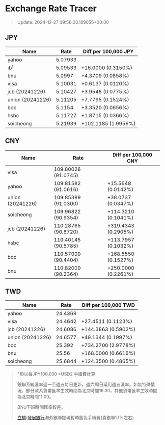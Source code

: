 # Exchange Rate Tracer

> Update: 2024-12-27 09:56:30.109055+00:00

## JPY

| Name             |    Rate | Diff per 100,000 JPY   |
|------------------|---------|------------------------|
| yahoo            | 5.07933 |                        |
| ib¹              | 5.09533 | +16.0000 (0.3150%)     |
| bnu              | 5.0997  | +4.3709 (0.0858%)      |
| visa             | 5.10031 | +0.6137 (0.0120%)      |
| jcb (20241226)   | 5.10427 | +3.9548 (0.0775%)      |
| union (20241226) | 5.11205 | +7.7795 (0.1524%)      |
| boc              | 5.1154  | +3.3520 (0.0656%)      |
| hsbc             | 5.11727 | +1.8715 (0.0366%)      |
| soicheong        | 5.21939 | +102.1185 (1.9956%)    |

## CNY

| Name             | Rate                | Diff per 100,000 CNY   |
|------------------|---------------------|------------------------|
| visa             | 109.80026	(91.0745) |                        |
| yahoo            | 109.81582	(91.0616) | +15.5648 (0.0142%)     |
| union (20241226) | 109.85389	(91.0300) | +38.0737 (0.0347%)     |
| soicheong        | 109.96822	(90.9354) | +114.3210 (0.1041%)    |
| jcb (20241226)   | 110.28765	(90.6720) | +319.4343 (0.2905%)    |
| hsbc             | 110.40145	(90.5785) | +113.7957 (0.1032%)    |
| boc              | 110.57000	(90.4404) | +168.5550 (0.1527%)    |
| bnu              | 110.82000	(90.2364) | +250.0000 (0.2261%)    |

## TWD

| Name             |    Rate | Diff per 100,000 TWD   |
|------------------|---------|------------------------|
| yahoo            | 24.4368 |                        |
| visa             | 24.4642 | +27.4511 (0.1123%)     |
| jcb (20241226)   | 24.6086 | +144.3863 (0.5902%)    |
| union (20241226) | 24.6577 | +49.1344 (0.1997%)     |
| boc              | 25.392  | +734.2700 (2.9778%)    |
| bnu              | 25.56   | +168.0000 (0.6616%)    |
| soicheong        | 25.6844 | +124.3500 (0.4865%)    |


> ¹ IB以每JPY100,000 +USD2 手續費計算
>
> 銀聯系統匯率週一至週五每日更新，週六周日延用週五匯率。如無特殊情況，部分歐系貨幣匯率生效時間為北京時間16:30，其他貨幣匯率生效時間為北京時間11:00。
>
> BNU下班時間匯率較差。
>
> [立橋](https://www.wlbank.com.mo/uploads/ueditor/file/20181211/1544536513900230.pdf)/[發展銀行](https://www.mdb.com.mo/Service_Charges_20230728.pdf)海外銀聯提現暫時豁免手續費(貴銀聯1.1%左右)


